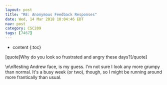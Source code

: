 ```yaml
---
layout: post
title: "RE: Anonymous Feedback Responses"
date: Wed, 14 Mar 2018 10:04:46 EDT
nav: post
category: CSC209
tags: [7467]
---
```


* content
{:toc}

[quote]Why do you look so frustrated and angry these days?[/quote]
<!-- more -->
<p>\n\nResting Andrew face, is my guess. I'm not sure I look any more grumpy than normal. It's a busy week (or two), though, so I might be running around more frantically than usual.</p>
